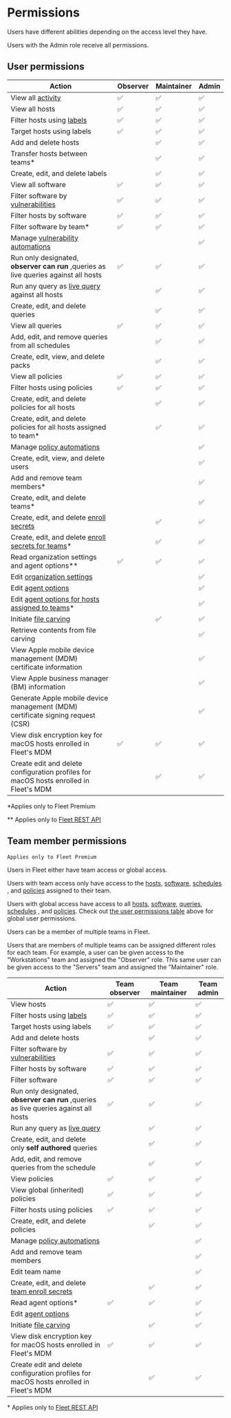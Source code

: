 # Permissions

Users have different abilities depending on the access level they have.

Users with the Admin role receive all permissions.

## User permissions

| **Action**                                                                                                                                 | Observer | Maintainer | Admin |
| ------------------------------------------------------------------------------------------------------------------------------------------ | -------- | ---------- | ----- |
| View all [activity](https://fleetdm.com/docs/using-fleet/rest-api#activities)                                                              | ✅       | ✅         | ✅    |
| View all hosts                                                                                                                             | ✅       | ✅         | ✅    |
| Filter hosts using [labels](https://fleetdm.com/docs/using-fleet/rest-api#labels)                                                          | ✅       | ✅         | ✅    |
| Target hosts using labels                                                                                                                  | ✅       | ✅         | ✅    |
| Add and delete hosts                                                                                                                       |          | ✅         | ✅    |
| Transfer hosts between teams\*                                                                                                             |          | ✅         | ✅    |
| Create, edit, and delete labels                                                                                                            |          | ✅         | ✅    |
| View all software                                                                                                                          | ✅       | ✅         | ✅    |
| Filter software by [vulnerabilities](https://fleetdm.com/docs/using-fleet/vulnerability-processing#vulnerability-processing)               | ✅       | ✅         | ✅    |
| Filter hosts by software                                                                                                                   | ✅       | ✅         | ✅    |
| Filter software by team\*                                                                                                                  | ✅       | ✅         | ✅    |
| Manage [vulnerability automations](https://fleetdm.com/docs/using-fleet/automations#vulnerability-automations)                             |          |            | ✅    |
| Run only designated, **observer can run** ,queries as live queries against all hosts                                                       | ✅       | ✅         | ✅    |
| Run any query as [live query](https://fleetdm.com/docs/using-fleet/fleet-ui#run-a-query) against all hosts                                 |          | ✅         | ✅    |
| Create, edit, and delete queries                                                                                                           |          | ✅         | ✅    |
| View all queries                                                                                                                           | ✅       | ✅         | ✅    |
| Add, edit, and remove queries from all schedules                                                                                           |          | ✅         | ✅    |
| Create, edit, view, and delete packs                                                                                                       |          | ✅         | ✅    |
| View all policies                                                                                                                          | ✅       | ✅         | ✅    |
| Filter hosts using policies                                                                                                                | ✅       | ✅         | ✅    |
| Create, edit, and delete policies for all hosts                                                                                            |          | ✅         | ✅    |
| Create, edit, and delete policies for all hosts assigned to team\*                                                                         |          | ✅         | ✅    |
| Manage [policy automations](https://fleetdm.com/docs/using-fleet/automations#policy-automations)                                           |          |            | ✅    |
| Create, edit, view, and delete users                                                                                                       |          |            | ✅    |
| Add and remove team members\*                                                                                                              |          |            | ✅    |
| Create, edit, and delete teams\*                                                                                                           |          |            | ✅    |
| Create, edit, and delete [enroll secrets](https://fleetdm.com/docs/deploying/faq#when-do-i-need-to-deploy-a-new-enroll-secret-to-my-hosts) |          | ✅         | ✅    |
| Create, edit, and delete [enroll secrets for teams](https://fleetdm.com/docs/using-fleet/rest-api#get-enroll-secrets-for-a-team)\*         |          | ✅         | ✅    |
| Read organization settings and agent options\** | ✅        | ✅          | ✅    |
| Edit [organization settings](https://fleetdm.com/docs/using-fleet/configuration-files#organization-settings)                               |          |            | ✅    |
| Edit [agent options](https://fleetdm.com/docs/using-fleet/configuration-files#agent-options)                                               |          |            | ✅    |
| Edit [agent options for hosts assigned to teams](https://fleetdm.com/docs/using-fleet/configuration-files#team-agent-options)\*            |          |            | ✅    |
| Initiate [file carving](https://fleetdm.com/docs/using-fleet/rest-api#file-carving)                                                        |          | ✅         | ✅    |
| Retrieve contents from file carving                                                                                                        |          |            | ✅    |
| View Apple mobile device management (MDM) certificate information                                                                          |          |            | ✅    |
| View Apple business manager (BM) information                                                                                               |          |            | ✅    |
| Generate Apple mobile device management (MDM) certificate signing request (CSR)                                                            |          |            | ✅    |
| View disk encryption key for macOS hosts enrolled in Fleet's MDM                                                                           | ✅       | ✅         | ✅    |
| Create edit and delete configuration profiles for macOS hosts enrolled in Fleet's MDM                                                      |         | ✅         | ✅    |

\*Applies only to Fleet Premium

\** Applies only to [Fleet REST API](https://fleetdm.com/docs/using-fleet/rest-api)

## Team member permissions

`Applies only to Fleet Premium`

Users in Fleet either have team access or global access.

Users with team access only have access to the [hosts](https://fleetdm.com/docs/using-fleet/rest-api#hosts), [software](https://fleetdm.com/docs/using-fleet/rest-api#software), [schedules](https://fleetdm.com/docs/using-fleet/fleet-ui#schedule-a-query) , and [policies](https://fleetdm.com/docs/using-fleet/rest-api#policies) assigned to
their team.

Users with global access have access to all
[hosts](https://fleetdm.com/docs/using-fleet/rest-api#hosts), [software](https://fleetdm.com/docs/using-fleet/rest-api#software), [queries](https://fleetdm.com/docs/using-fleet/rest-api#queries), [schedules](https://fleetdm.com/docs/using-fleet/fleet-ui#schedule-a-query) , and [policies](https://fleetdm.com/docs/using-fleet/rest-api#policies). Check out [the user permissions
table](#user-permissions) above for global user permissions.

Users can be a member of multiple teams in Fleet.

Users that are members of multiple teams can be assigned different roles for each team. For example, a user can be given access to the "Workstations" team and assigned the "Observer" role. This same user can be given access to the "Servers" team and assigned the "Maintainer" role.

| **Action**                                                                                                                       | Team observer | Team maintainer | Team admin |
| -------------------------------------------------------------------------------------------------------------------------------- | ------------- | --------------- | ---------- |
| View hosts                                                                                                                       | ✅            | ✅              | ✅         |
| Filter hosts using [labels](https://fleetdm.com/docs/using-fleet/rest-api#labels)                                                | ✅            | ✅              | ✅         |
| Target hosts using labels                                                                                                        | ✅            | ✅              | ✅         |
| Add and delete hosts                                                                                                             |               | ✅              | ✅         |
| Filter software by [vulnerabilities](<(https://fleetdm.com/docs/using-fleet/vulnerability-processing#vulnerability-processing)>) | ✅            | ✅              | ✅         |
| Filter hosts by software                                                                                                         | ✅            | ✅              | ✅         |
| Filter software                                                                                                                  | ✅            | ✅              | ✅         |
| Run only designated, **observer can run** ,queries as live queries against all hosts                                             | ✅            | ✅              | ✅         |
| Run any query as [live query](https://fleetdm.com/docs/using-fleet/fleet-ui#run-a-query)                                         |               | ✅              | ✅         |
| Create, edit, and delete only **self authored** queries                                                                          |               | ✅              | ✅         |
| Add, edit, and remove queries from the schedule                                                                                  |               | ✅              | ✅         |
| View policies                                                                                                                    | ✅            | ✅              | ✅         |
| View global (inherited) policies                                                                                                 | ✅            | ✅              | ✅         |
| Filter hosts using policies                                                                                                      | ✅            | ✅              | ✅         |
| Create, edit, and delete policies                                                                                                |               | ✅              | ✅         |
| Manage [policy automations](https://fleetdm.com/docs/using-fleet/automations#policy-automations)                                 |               |                 | ✅         |
| Add and remove team members                                                                                                      |               |                 | ✅         |
| Edit team name                                                                                                                   |               |                 | ✅         |
| Create, edit, and delete [team enroll secrets](https://fleetdm.com/docs/using-fleet/rest-api#get-enroll-secrets-for-a-team)      |               | ✅              | ✅         |
| Read agent options\* | ✅              | ✅         | ✅         |
| Edit [agent options](https://fleetdm.com/docs/using-fleet/configuration-files#agent-options)                                     |               |                 | ✅         |
| Initiate [file carving](https://fleetdm.com/docs/using-fleet/rest-api#file-carving)                                              |               | ✅              | ✅         |
| View disk encryption key for macOS hosts enrolled in Fleet's MDM                                                                 | ✅            | ✅              | ✅         |
| Create edit and delete configuration profiles for macOS hosts enrolled in Fleet's MDM                                            |               | ✅              | ✅         |

\* Applies only to [Fleet REST API](https://fleetdm.com/docs/using-fleet/rest-api)

<meta name="pageOrderInSection" value="900">
